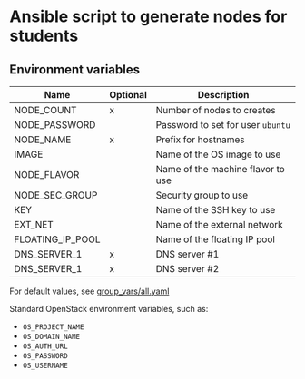 # Ansible script to generate nodes for students

## Environment variables

| Name             | Optional | Description                       |
| ---------------- | -------- | --------------------------------- |
| NODE_COUNT       | x        | Number of nodes to creates        |
| NODE_PASSWORD    |          | Password to set for user `ubuntu` |
| NODE_NAME        | x        | Prefix for hostnames              |
| IMAGE            |          | Name of the OS image to use       |
| NODE_FLAVOR      |          | Name of the machine flavor to use |
| NODE_SEC_GROUP   |          | Security group to use             |
| KEY              |          | Name of the SSH key to use        |
| EXT_NET          |          | Name of the external network      |
| FLOATING_IP_POOL |          | Name of the floating IP pool      |
| DNS_SERVER_1     | x        | DNS server #1                     |
| DNS_SERVER_1     | x        | DNS server #2                     |

For default values, see [group_vars/all.yaml](group_vars/all.yaml)

Standard OpenStack environment variables, such as:
- `OS_PROJECT_NAME`
- `OS_DOMAIN_NAME`
- `OS_AUTH_URL`
- `OS_PASSWORD`
- `OS_USERNAME`

